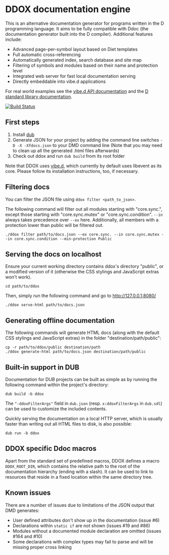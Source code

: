 DDOX documentation engine
==========================

This is an alternative documentation generator for programs written in the D programming language. It aims to be fully compatible with Ddoc (the documentation generator built into the D compiler). Additional features include:

 - Advanced page-per-symbol layout based on Diet templates
 - Full automatic cross-referencing
 - Automatically generated index, search database and site map
 - Filtering of symbols and modules based on their name and protection level
 - Integrated web server for fast local documentation serving
 - Directly embeddable into vibe.d applications

For real world examples see the [vibe.d API documentation](http://vibed.org/api/) and the [D standard library documentation](http://dlang.org/library/index.html).

[![Build Status](https://travis-ci.org/rejectedsoftware/ddox.svg)](https://travis-ci.org/rejectedsoftware/ddox)


First steps
-----------

1. Install [dub](https://github.com/dlang/dub/)
2. Generate JSON for your project by adding the command line switches `-D -X -Xfdocs.json` to your DMD command line (Note that you may need to clean up all the generated .html files afterwards)
3. Check out ddox and run `dub build` from its root folder

Note that DDOX uses [vibe.d](https://github.com/rejectedsoftware/vibe.d/), which currently by default uses libevent as its core. Please follow its installation instructions, too, if necessary.

Filtering docs
--------------

You can filter the JSON file using `ddox filter <path_to_json>`.

The following command will filter out all modules starting with "core.sync.", except those starting with "core.sync.mutex" or "core.sync.condition". `--in` always takes precedence over `--ex` here. Additionally, all members with a protection lower than public will be filtered out.

	./ddox filter path/to/docs.json --ex core.sync. --in core.sync.mutex --in core.sync.condition --min-protection Public


Serving the docs on localhost
-----------------------------

Ensure your current working directory contains ddox's directory "public", or a modified version of it (otherwise the CSS stylings and JavaScript extras won't work).

	cd path/to/ddox

Then, simply run the following command and go to <http://127.0.0.1:8080/>

	./ddox serve-html path/to/docs.json

Generating offline documentation
--------------------------------

The following commands will generate HTML docs (along with the default CSS stylings and JavaScript extras) in the folder "destination/path/public":

	cp -r path/to/ddox/public destination/path
	./ddox generate-html path/to/docs.json destination/path/public


Built-in support in DUB
-----------------------

Documentation for DUB projects can be built as simple as by running the following command within the project's directory:

	dub build -b ddox

The `"-ddoxFilterArgs"` field in `dub.json` (resp. `x:ddoxFilterArgs` in `dub.sdl`) can be used to customize the included contents.

Quickly serving the documentation on a local HTTP server, which is usually faster than writing out all HTML files to disk, is also possible:

	dub run -b ddox


DDOX specific Ddoc macros
-------------------------

Apart from the standard set of predefined macros, DDOX defines a macro `DDOX_ROOT_DIR`, which contains the relative path to the root of the documentation hierarchy (ending with a slash). It can be used to link to resources that reside in a fixed location within the same directory tree.


Known issues
------------

There are a number of issues due to limitations of the JSON output that DMD generates:

- User defined attributes don't show up in the documentation (issue #6)
- Declarations within `static if` are not shown (issues #19 and #86)
- Modules without a documented module declaration are omitted (issues #164 and #10)
- Some declarations with complex types may fail to parse and will be missing proper cross linking
